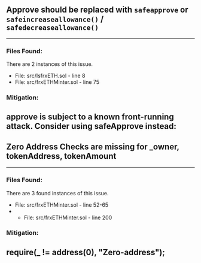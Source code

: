  ## Approve should be replaced with `safeapprove` or `safeincreaseallowance()` / `safedecreaseallowance()` 
 --- 
 ### Files Found: 
 There are 2 instances of this issue. 
 - File: src/IsfrxETH.sol - line 8 
 - File: src/frxETHMinter.sol - line 75 
 

 ### Mitigation: 
 approve is subject to a known front-running attack. Consider using safeApprove instead:
 --- 

 ## Zero Address Checks are missing for _owner, tokenAddress, tokenAmount
 --- 
 ### Files Found: 
 There are 3 found instances of this issue. 
- File: src/frxETHMinter.sol - line 52-65
- - File: src/frxETHMinter.sol - line 200

 ### Mitigation: 
require(_<argument> != address(0), "Zero-address");
 --- 